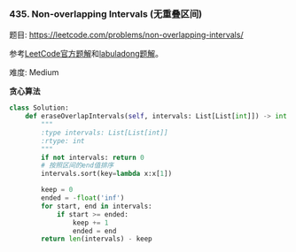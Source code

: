 ### 435. Non-overlapping Intervals (无重叠区间)

题目:
<https://leetcode.com/problems/non-overlapping-intervals/>


参考[LeetCode官方题解](https://leetcode-cn.com/problems/non-overlapping-intervals/solution/wu-zhong-die-qu-jian-by-leetcode/)和[labuladong题解](https://leetcode-cn.com/problems/non-overlapping-intervals/solution/tan-xin-suan-fa-zhi-qu-jian-diao-du-wen-ti-by-labu/)。

难度:   Medium


**贪心算法**

```python
class Solution:
    def eraseOverlapIntervals(self, intervals: List[List[int]]) -> int:
        """
        :type intervals: List[List[int]]
        :rtype: int
        """
        if not intervals: return 0
        # 按照区间的end值排序   
        intervals.sort(key=lambda x:x[1])

        keep = 0
        ended = -float('inf')  
        for start, end in intervals:
            if start >= ended:
                keep += 1
                ended = end
        return len(intervals) - keep
```